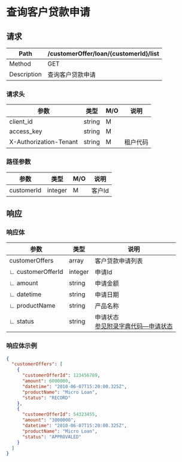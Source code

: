 # 查询客户贷款申请

## 请求

| Path        | /customerOffer/loan/{customerId}/list |
| ----------- | ------------------------------------- |
| Method      | GET                                   |
| Description | 查询客户贷款申请                      |

### 请求头

| 参数                   | 类型   | M/O  | 说明     |
| ---------------------- | ------ | ---- | -------- |
| client_id              | string | M    |          |
| access_key             | string | M    |          |
| X-Authorization-Tenant | string | M    | 租户代码 |

### 路径参数

| 参数       | 类型    | M/O  | 说明   |
| ---------- | ------- | ---- | ------ |
| customerId | integer | M    | 客户Id |

## 响应

### 响应体

| 参数              | 类型    | 说明                                                         |
| ----------------- | ------- | ------------------------------------------------------------ |
| customerOffers    | array   | 客户贷款申请列表                                             |
| ∟ customerOfferId | integer | 申请Id                                                       |
| ∟ amount          | string  | 申请金额                                                     |
| ∟ datetime        | string  | 申请日期                                                     |
| ∟ productName     | string  | 产品名称                                                     |
| ∟ status          | string  | 申请状态<br />[参见附录字典代码—申请状态](../appendices/dictionary_code.md) |

### 响应体示例

```json
{
  "customerOffers": [
    {
      "customerOfferId": 123456789,
      "amount": 6000000,
      "datetime": "2010-06-07T15:20:00.325Z",
      "productName": "Micro Loan",
      "status": "RECORD"
    },
    {
      "customerOfferId": 54323455,
      "amount": "3000000",
      "datetime": "2010-06-07T15:20:00.325Z",
      "productName": "Micro Loan",
      "status": "APPROVALED"
    }
  ]
}
```
